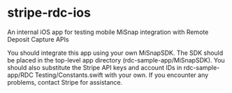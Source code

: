 # stripe-rdc-ios
An internal iOS app for testing mobile MiSnap integration with Remote Deposit Capture APIs

You should integrate this app using your own MiSnapSDK. The SDK should be placed in the top-level app directory (rdc-sample-app/MiSnapSDK). You should also substitute the Stripe API keys and account IDs in rdc-sample-app/RDC Testing/Constants.swift with your own. If you encounter any problems, contact Stripe for assistance.

